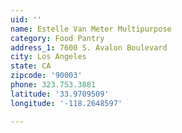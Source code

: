```yaml
---
uid: ''
name: Estelle Van Meter Multipurpose
category: Food Pantry
address_1: 7600 S. Avalon Boulevard
city: Los Angeles
state: CA
zipcode: '90003'
phone: 323.753.3881
latitude: '33.9709509'
longitude: '-118.2648597'

---
```

